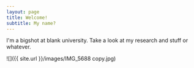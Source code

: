 ```yaml
---
layout: page
title: Welcome!
subtitle: My name?
---
```


I'm a bigshot at blank university. Take a look at my research and stuff or whatever.

![]({{ site.url }}/images/IMG_5688 copy.jpg)

